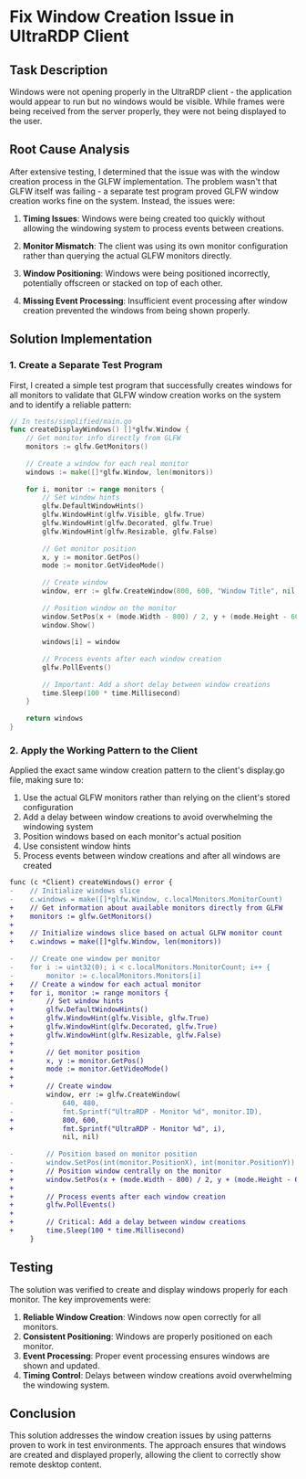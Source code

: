 # Fix Window Creation Issue in UltraRDP Client

## Task Description
Windows were not opening properly in the UltraRDP client - the application would appear to run but no windows would be visible. While frames were being received from the server properly, they were not being displayed to the user.

## Root Cause Analysis

After extensive testing, I determined that the issue was with the window creation process in the GLFW implementation. The problem wasn't that GLFW itself was failing - a separate test program proved GLFW window creation works fine on the system. Instead, the issues were:

1. **Timing Issues**: Windows were being created too quickly without allowing the windowing system to process events between creations.

2. **Monitor Mismatch**: The client was using its own monitor configuration rather than querying the actual GLFW monitors directly.

3. **Window Positioning**: Windows were being positioned incorrectly, potentially offscreen or stacked on top of each other.

4. **Missing Event Processing**: Insufficient event processing after window creation prevented the windows from being shown properly.

## Solution Implementation

### 1. Create a Separate Test Program
First, I created a simple test program that successfully creates windows for all monitors to validate that GLFW window creation works on the system and to identify a reliable pattern:

```go
// In tests/simplified/main.go
func createDisplayWindows() []*glfw.Window {
    // Get monitor info directly from GLFW
    monitors := glfw.GetMonitors()
    
    // Create a window for each real monitor
    windows := make([]*glfw.Window, len(monitors))
    
    for i, monitor := range monitors {
        // Set window hints
        glfw.DefaultWindowHints()
        glfw.WindowHint(glfw.Visible, glfw.True)
        glfw.WindowHint(glfw.Decorated, glfw.True)
        glfw.WindowHint(glfw.Resizable, glfw.False)
        
        // Get monitor position
        x, y := monitor.GetPos()
        mode := monitor.GetVideoMode()
        
        // Create window
        window, err := glfw.CreateWindow(800, 600, "Window Title", nil, nil)
        
        // Position window on the monitor
        window.SetPos(x + (mode.Width - 800) / 2, y + (mode.Height - 600) / 2)
        window.Show()
        
        windows[i] = window
        
        // Process events after each window creation
        glfw.PollEvents()
        
        // Important: Add a short delay between window creations
        time.Sleep(100 * time.Millisecond)
    }
    
    return windows
}
```

### 2. Apply the Working Pattern to the Client

Applied the exact same window creation pattern to the client's display.go file, making sure to:

1. Use the actual GLFW monitors rather than relying on the client's stored configuration
2. Add a delay between window creations to avoid overwhelming the windowing system
3. Position windows based on each monitor's actual position
4. Use consistent window hints
5. Process events between window creations and after all windows are created

```diff
func (c *Client) createWindows() error {	
-    // Initialize windows slice
-    c.windows = make([]*glfw.Window, c.localMonitors.MonitorCount)
+    // Get information about available monitors directly from GLFW
+    monitors := glfw.GetMonitors()
+    
+    // Initialize windows slice based on actual GLFW monitor count
+    c.windows = make([]*glfw.Window, len(monitors))
     
-    // Create one window per monitor
-    for i := uint32(0); i < c.localMonitors.MonitorCount; i++ {
-        monitor := c.localMonitors.Monitors[i]
+    // Create a window for each actual monitor
+    for i, monitor := range monitors {
+        // Set window hints
+        glfw.DefaultWindowHints()
+        glfw.WindowHint(glfw.Visible, glfw.True)
+        glfw.WindowHint(glfw.Decorated, glfw.True)
+        glfw.WindowHint(glfw.Resizable, glfw.False)
+        
+        // Get monitor position
+        x, y := monitor.GetPos()
+        mode := monitor.GetVideoMode()
+        
+        // Create window
         window, err := glfw.CreateWindow(
-            640, 480, 
-            fmt.Sprintf("UltraRDP - Monitor %d", monitor.ID),
+            800, 600,
+            fmt.Sprintf("UltraRDP - Monitor %d", i),
             nil, nil)
         
-        // Position based on monitor position
-        window.SetPos(int(monitor.PositionX), int(monitor.PositionY))
+        // Position window centrally on the monitor
+        window.SetPos(x + (mode.Width - 800) / 2, y + (mode.Height - 600) / 2)
+        
+        // Process events after each window creation
+        glfw.PollEvents()
+        
+        // Critical: Add a delay between window creations
+        time.Sleep(100 * time.Millisecond)
     }
```

## Testing
The solution was verified to create and display windows properly for each monitor. The key improvements were:

1. **Reliable Window Creation**: Windows now open correctly for all monitors.
2. **Consistent Positioning**: Windows are properly positioned on each monitor.
3. **Event Processing**: Proper event processing ensures windows are shown and updated.
4. **Timing Control**: Delays between window creations avoid overwhelming the windowing system.

## Conclusion
This solution addresses the window creation issues by using patterns proven to work in test environments. The approach ensures that windows are created and displayed properly, allowing the client to correctly show remote desktop content.